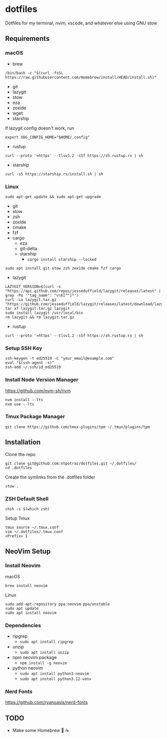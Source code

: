 # dotfiles

Dotfiles for my terminal, nvim, vscode, and whatever else using GNU stow

## Requirements

### macOS

- brew

```
/bin/bash -c "$(curl -fsSL https://raw.githubusercontent.com/Homebrew/install/HEAD/install.sh)"
```

- git
- lazygit
- stow
- eza
- zoxide
- wget
- starship

If lazygit config doesn't work, run

```
export XDG_CONFIG_HOME="$HOME/.config"
```

- rustup
```
curl --proto '=https' --tlsv1.2 -sSf https://sh.rustup.rs | sh
```

- starship
```
curl -sS https://starship.rs/install.sh | sh
```

### Linux

```
sudo apt-get update && sudo apt-get upgrade
```

- git
- stow
- zsh
- zoxide
- cmake
- fzf
- cargo
  - eza
  - git-delta
  - starship
      - `cargo install starship --locked`
   
```
sudo apt install git stow zsh zoxide cmake fzf cargo
```
 
- lazygit
```
LAZYGIT_VERSION=$(curl -s "https://api.github.com/repos/jesseduffield/lazygit/releases/latest" | grep -Po '"tag_name": "v\K[^"]*')
curl -Lo lazygit.tar.gz "https://github.com/jesseduffield/lazygit/releases/latest/download/lazygit_${LAZYGIT_VERSION}_Linux_x86_64.tar.gz"
tar xf lazygit.tar.gz lazygit
sudo install lazygit /usr/local/bin
rm lazygit && rm lazygit.tar.gz
```

- rustup
```
curl --proto '=https' --tlsv1.2 -sSf https://sh.rustup.rs | sh
```


### Setup SSH Key

```
ssh-keygen -t ed25519 -C "your_email@example.com"
eval "$(ssh-agent -s)"
ssh-add ~/.ssh/id_ed25519
```

### Install Node Version Manager

https://github.com/nvm-sh/nvm

```
nvm install --lts
nvm use --lts
```

### Tmux Package Manager

```
git clone https://github.com/tmux-plugins/tpm ~/.tmux/plugins/tpm
```

## Installation

Clone the repo

```
git clone git@github.com:ntpotraz/dotfiles.git ~/.dotfiles/
cd .dotfiles
```

Create the symlinks from the .dotfiles folder

```
stow .
```

### ZSH Default Shell

```
chsh -s $(which zsh)
```

Setup Tmux

```
tmux source ~/.tmux.conf
vim ~/.dotfiles/.tmux.conf
<Prefix> I
```

## NeoVim Setup

### Install Neovim

macOS

```
brew install neovim
```

Linux

```
sudo add-apt-repository ppa:neovim-ppa/unstable
sudo apt update
sudo apt install neovim
```

### Dependencies

- ripgrep
  - `sudo apt install ripgrep`
- unzip
  - `sudo apt install unzip`
- npm neovim package
  - `npm install -g neovim`
- python neovim
  - `sudo apt install python3-neovim`
  - `sudo apt install python3.12-venv`

### Nerd Fonts

https://github.com/ryanoasis/nerd-fonts

## TODO

- Make some Homebrew 🤤 ☕️
